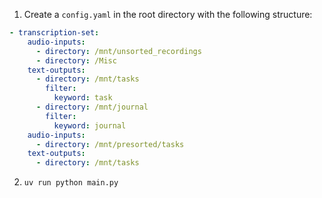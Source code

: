 1. Create a `config.yaml` in the root directory with the following structure:
```yaml
- transcription-set:
    audio-inputs:
      - directory: /mnt/unsorted_recordings
      - directory: /Misc
    text-outputs:
      - directory: /mnt/tasks
        filter:
          keyword: task
      - directory: /mnt/journal
        filter:
          keyword: journal
    audio-inputs:
      - directory: /mnt/presorted/tasks
    text-outputs:
      - directory: /mnt/tasks
```
2. `uv run python main.py`
